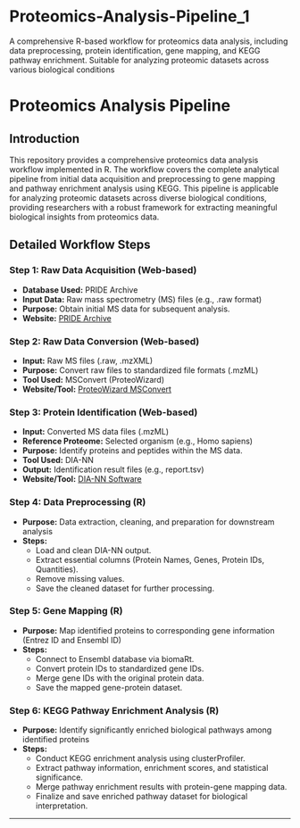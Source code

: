 # Proteomics-Analysis-Pipeline_1
A comprehensive R-based workflow for proteomics data analysis, including data preprocessing, protein identification, gene mapping, and KEGG pathway enrichment. Suitable for analyzing proteomic datasets across various biological conditions

# Proteomics Analysis Pipeline

## Introduction

This repository provides a comprehensive proteomics data analysis workflow implemented in R. The workflow covers the complete analytical pipeline from initial data acquisition and preprocessing to gene mapping and pathway enrichment analysis using KEGG. This pipeline is applicable for analyzing proteomic datasets across diverse biological conditions, providing researchers with a robust framework for extracting meaningful biological insights from proteomics data.

## Detailed Workflow Steps

### Step 1: Raw Data Acquisition (Web-based)
- **Database Used:** PRIDE Archive
- **Input Data:** Raw mass spectrometry (MS) files (e.g., .raw format)
- **Purpose:** Obtain initial MS data for subsequent analysis.
- **Website:** [PRIDE Archive](https://www.ebi.ac.uk/pride/archive/)

### Step 2: Raw Data Conversion (Web-based)
- **Input:** Raw MS files (.raw, .mzXML)
- **Purpose:** Convert raw files to standardized file formats (.mzML)
- **Tool Used:** MSConvert (ProteoWizard)
- **Website/Tool:** [ProteoWizard MSConvert](http://proteowizard.sourceforge.net/)

### Step 3: Protein Identification (Web-based)
- **Input:** Converted MS data files (.mzML)
- **Reference Proteome:** Selected organism (e.g., Homo sapiens)
- **Purpose:** Identify proteins and peptides within the MS data.
- **Tool Used:** DIA-NN
- **Output:** Identification result files (e.g., report.tsv)
- **Website/Tool:** [DIA-NN Software](https://github.com/vdemichev/DiaNN)

### Step 4: Data Preprocessing (R)
- **Purpose:** Data extraction, cleaning, and preparation for downstream analysis
- **Steps:**
  - Load and clean DIA-NN output.
  - Extract essential columns (Protein Names, Genes, Protein IDs, Quantities).
  - Remove missing values.
  - Save the cleaned dataset for further processing.

### Step 5: Gene Mapping (R)
- **Purpose:** Map identified proteins to corresponding gene information (Entrez ID and Ensembl ID)
- **Steps:**
  - Connect to Ensembl database via biomaRt.
  - Convert protein IDs to standardized gene IDs.
  - Merge gene IDs with the original protein data.
  - Save the mapped gene-protein dataset.

### Step 6: KEGG Pathway Enrichment Analysis (R)
- **Purpose:** Identify significantly enriched biological pathways among identified proteins
- **Steps:**
  - Conduct KEGG enrichment analysis using clusterProfiler.
  - Extract pathway information, enrichment scores, and statistical significance.
  - Merge pathway enrichment results with protein-gene mapping data.
  - Finalize and save enriched pathway dataset for biological interpretation.

---
